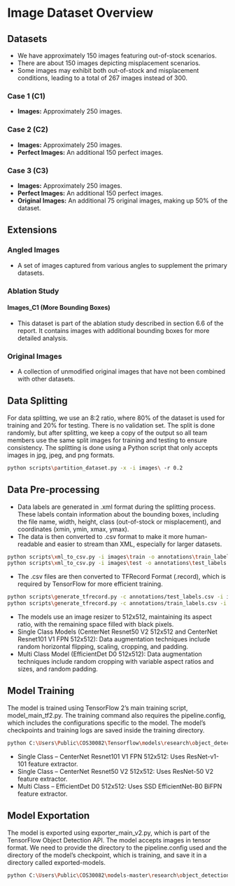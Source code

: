 # Image Dataset Overview

## Datasets

- We have approximately 150 images featuring out-of-stock scenarios.
- There are about 150 images depicting misplacement scenarios.
- Some images may exhibit both out-of-stock and misplacement conditions, leading to a total of 267 images instead of 300.

### Case 1 (C1)
- **Images:** Approximately 250 images.

### Case 2 (C2)
- **Images:** Approximately 250 images.
- **Perfect Images:** An additional 150 perfect images.

### Case 3 (C3)
- **Images:** Approximately 250 images.
- **Perfect Images:** An additional 150 perfect images.
- **Original Images:** An additional 75 original images, making up 50% of the dataset.

## Extensions

### Angled Images
- A set of images captured from various angles to supplement the primary datasets.

### Ablation Study

#### Images_C1 (More Bounding Boxes)
- This dataset is part of the ablation study described in section 6.6 of the report. It contains images with additional bounding boxes for more detailed analysis.

### Original Images
- A collection of unmodified original images that have not been combined with other datasets.

## Data Splitting

For data splitting, we use an 8:2 ratio, where 80% of the dataset is used for training and 20% for testing. There is no validation set. The split is done randomly, but after splitting, we keep a copy of the output so all team members use the same split images for training and testing to ensure consistency. The splitting is done using a Python script that only accepts images in jpg, jpeg, and png formats.

```bash
python scripts\partition_dataset.py -x -i images\ -r 0.2
```

## Data Pre-processing

- Data labels are generated in .xml format during the splitting process. These labels contain information about the bounding boxes, including the file name, width, height, class (out-of-stock or misplacement), and coordinates (xmin, ymin, xmax, ymax).
- The data is then converted to .csv format to make it more human-readable and easier to stream than XML, especially for larger datasets.

```bash
python scripts\xml_to_csv.py -i images\train -o annotations\train_labels.csv
python scripts\xml_to_csv.py -i images\test -o annotations\test_labels.csv
```

- The .csv files are then converted to TFRecord Format (.record), which is required by TensorFlow for more efficient training.

```bash
python scripts\generate_tfrecord.py -c annotations/test_labels.csv -i images/test -x images/test -o annotations/test.tfrecord -l annotations/label_map.pbtxt
python scripts\generate_tfrecord.py -c annotations/train_labels.csv -i images/train -x images/train -o annotations/train.tfrecord -l annotations/label_map.pbtxt
```

- The models use an image resizer to 512x512, maintaining its aspect ratio, with the remaining space filled with black pixels.
- Single Class Models (CenterNet Resnet50 V2 512x512 and CenterNet Resnet101 V1 FPN 512x512): Data augmentation techniques include random horizontal flipping, scaling, cropping, and padding.
- Multi Class Model (EfficientDet D0 512x512): Data augmentation techniques include random cropping with variable aspect ratios and sizes, and random padding.

## Model Training

The model is trained using TensorFlow 2’s main training script, model_main_tf2.py. The training command also requires the pipeline.config, which includes the configurations specific to the model. The model’s checkpoints and training logs are saved inside the training directory.

```bash
python C:\Users\Public\COS30082\Tensorflow\models\research\object_detection\model_main_tf2.py --pipeline_config_path="models\[model name]\pipeline.config" --model_dir="training" –alsologtostderr
```

- Single Class – CenterNet Resnet101 V1 FPN 512x512: Uses ResNet-v1-101 feature extractor.
- Single Class – CenterNet Resnet50 V2 512x512: Uses ResNet-50 V2 feature extractor.
- Multi Class – EfficientDet D0 512x512: Uses SSD EfficientNet-B0 BiFPN feature extractor.

## Model Exportation

The model is exported using exporter_main_v2.py, which is part of the TensorFlow Object Detection API. The model accepts images in tensor format. We need to provide the directory to the pipeline.config used and the directory of the model’s checkpoint, which is training, and save it in a directory called exported-models.

```bash
python C:\Users\Public\COS30082\models-master\research\object_detection\exporter_main_v2.py --input_type image_tensor --pipeline_config_path="models\[model name]\pipeline.config" --trained_checkpoint_dir="training" --output_directory="exported-models"
```
